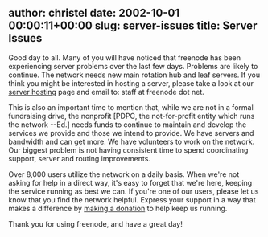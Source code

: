 author: christel
date: 2002-10-01 00:00:11+00:00
slug: server-issues
title: Server Issues
---

Good day to all.  Many of you will have noticed that freenode has been experiencing server problems over the last few days.  Problems are likely to continue. The network needs new main rotation hub and leaf servers. If you think you might be interested in hosting a server, please take a look at our  [server hosting](http://freenode.net/hosting_ircd.shtml)  page and email to: staff at freenode dot net.

This is also an important time to mention that, while we are not in a formal fundraising drive, the nonprofit [PDPC, the not-for-profit entity which runs the network --Ed.] needs funds to continue to maintain and develop the services we provide and those we intend to provide.  We have servers and bandwidth and can get more.  We have volunteers to work on the network. Our biggest problem is not having consistent time to spend coordinating support, server and routing improvements.

Over 8,000 users utilize the network on a daily basis.  When we're not asking for help in a direct way, it's easy to forget that we're here, keeping the service running as best we can. If you're one of our users, please let us know that you find the network helpful.  Express your support in a way that makes a difference by  [making a donation](http://freenode.net/contributions.shtml)  to help keep us running.

Thank you for using freenode, and have a great day!
